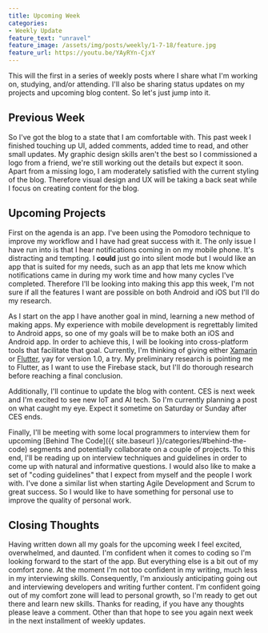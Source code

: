 ```yaml
---
title: Upcoming Week
categories:
- Weekly Update
feature_text: "unravel"
feature_image: /assets/img/posts/weekly/1-7-18/feature.jpg
feature_url: https://youtu.be/YAyRYn-CjxY
---
```

This will the first in a series of weekly posts where I share what I'm working on, studying, and/or attending. I'll also be sharing status updates on my projects and upcoming blog content. So let's just jump into it.

## Previous Week
So I've got the blog to a state that I am comfortable with. This past week I finished touching up UI, added comments, added time to read, and other small updates. My graphic design skills aren't the best so I commissioned a logo from a friend, we're still working out the details but expect it soon.  Apart from a missing logo, I am moderately satisfied with the current styling of the blog. Therefore visual design and UX will be taking a back seat while I focus on creating content for the blog.

## Upcoming Projects
First on the agenda is an app. I've been using the Pomodoro technique to improve my workflow and I have had great success with it. The only issue I have run into is that I hear notifications coming in on my mobile phone. It's distracting and tempting. I __could__ just go into silent mode but I would like an app that is suited for my needs, such as an app that lets me know which notifications came in during my work time and how many cycles I've completed. Therefore I'll be looking into making this app this week, I'm not sure if all the features I want are possible on both Android and iOS but I'll do my research. 

As I start on the app I have another goal in mind, learning a new method of making apps. My experience with mobile development is regrettably limited to Android apps, so one of my goals will be to make both an iOS and Android app. In order to achieve this, I will be looking into cross-platform tools that facilitate that goal. Currently, I'm thinking of giving either [Xamarin](https://visualstudio.microsoft.com/xamarin/) or [Flutter](https://flutter.io/), yay for version 1.0, a try. My preliminary research is pointing me to Flutter, as I want to use the Firebase stack, but I'll do thorough research before reaching a final conclusion.

Additionally, I'll continue to update the blog with content. CES is next week and I'm excited to see new IoT and AI tech. So I'm currently planning a post on what caught my eye. Expect it sometime on Saturday or Sunday after CES ends.

Finally, I'll be meeting with some local programmers to interview them for upcoming [Behind The Code]({{ site.baseurl }}/categories/#behind-the-code) segments and potentially collaborate on a couple of projects. To this end, I'll be reading up on interview techniques and guidelines in order to come up with natural and informative questions. I would also like to make a set of "coding guidelines" that I expect from myself and the people I work with. I've done a similar list when starting Agile Development and Scrum to great success. So I would like to have something for personal use to improve the quality of personal work. 

## Closing Thoughts
Having written down all my goals for the upcoming week I feel excited, overwhelmed, and daunted. I'm confident when it comes to coding so I'm looking forward to the start of the app. But everything else is a bit out of my comfort zone. At the moment I'm not too confident in my writing, much less in my interviewing skills. Consequently, I'm anxiously anticipating going out and interviewing developers and writing further content. I'm confident going out of my comfort zone will lead to personal growth, so I'm ready to get out there and learn new skills. Thanks for reading, if you have any thoughts please leave a comment. Other than that hope to see you again next week in the next installment of weekly updates.